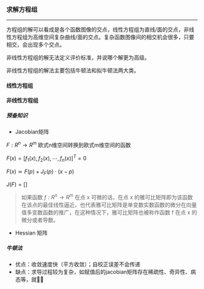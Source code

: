 ### 求解方程组

----



方程组的解可以看成是各个函数图像的交点，线性方程组为直线/面的交点，非线性方程组为高维空间复杂曲线/面的交点。复杂函数图像间的相交机会很多，只要相交，会出现多个交点。

非线性方程组的解无法定义评价标准，并说哪个解更为高级。

非线性方程组的解法主要包括牛顿法和拟牛顿法两大类。



#### 线性方程组



#### 非线性方程组



##### 预备知识

- Jacobian矩阵

$F:R^n \to R^m$ 欧式n维空间转换到欧式m维空间的函数

$F(x)=[f_1(x),f_2(x),\cdots,f_n(x)]^{T}=0$

$F(x)\simeq F(p) + J_F(p)\cdot(x-p)$

$J(F)=[]$

> 如果函数 $f:R^n \to R^m$ 在点 x 可微的话，在点 x 的雅可比矩阵即为该函数在该点的最佳线性逼近，也代表雅可比矩阵是单变数实数函数的微分在向量值多变数函数的推广，在这种情况下，雅可比矩阵也被称作函数 f 在点 x 的微分或者导数。



- Hessian 矩阵





##### 牛顿法

- 优点：收敛速度快（平方收敛）；自校正误差不会传递
- 缺点：求导过程较为复杂，如赋值后的jacobian矩阵存在稀疏性、奇异性、病态等，就🧎‍♀️



